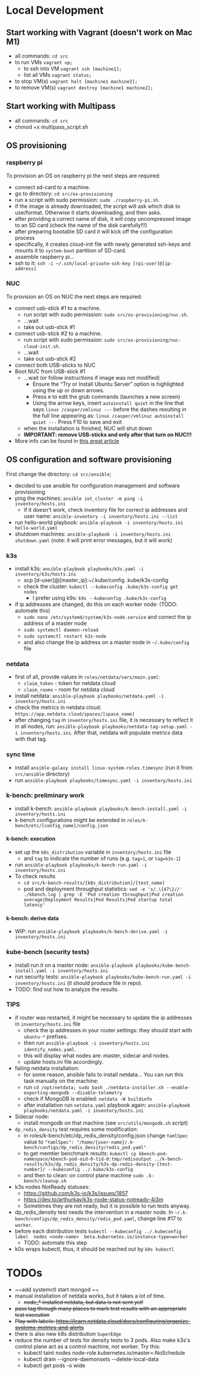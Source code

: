 # Local Development
## Start working with Vagrant (doesn't work on Mac M1)
- all commands: `cd src` 
- to run VMs `vagrant up;`
  - to ssh into VM `vagrant ssh [machine1];`
  - list all VMs `vagrant status;`
- to stop VM(s) `vagrant halt [machine1 machine2];`
- to remove VM(s) `vagrant destroy [machine1 machine2];`

## Start working with Multipass
- all commands: `cd src` 
- chmod +x multipass_script.sh

## OS provisioning

### raspberry pi
To provision an OS on raspberry pi the next steps are required:
* connect sd-card to a machine.
* go to directory: `cd src/os-provisioning`
* run a script with sudo permission: `sudo ./raspberry-pi.sh`.
* if the image is already downloaded, the script will ask which disk to use/format. Otherwise it starts downloading, and then asks.
* after providing a correct name of disk, it will copy uncompressed image to an SD card (check the name of the disk carefully!!!)
* after preparing bootable SD card it will kick off the configuration process
* specifically, it creates cloud-init file with newly generated ssh-keys and mounts it to `system-boot` partition of SD-card.
* assemble raspberry pi...
* ssh to it: `ssh -i ~/.ssh/local-private-ssh-key [rpi-user]@[ip-address]`

### NUC 
To provision an OS on NUC the next steps are required:
* connect usb-stick #1 to a machine.
  * run script with sudo permission: `sudo src/os-provisioning/nuc.sh`.
  * ...wait
  * take out usb-stick #1
* connect usb-stick #2 to a machine.
  * run script with sudo permission: `sudo src/os-provisioning/nuc-cloud-init.sh`.
  * ...wait
  * take out usb-stick #2
* connect both USB-sticks to NUC
* Boot NUC from USB-stick #1
  * ...wait (or follow instructions if image was not modified)
    * Ensure the “Try or Install Ubuntu Server” option is highlighted using the up or down arrows.
    * Press e to edit the grub commands (launches a new screen)
    * Using the arrow keys, insert `autoinstall quiet` in the line that says `linux /casper/vmlinuz ---` before the dashes resulting in the full line appearing as: `linux /casper/vmlinuz autoinstall quiet ---`
Press F10 to save and exit
  * when the installation is finished, NUC will shut down
  * **IMPORTANT: remove USB-sticks and only after that turn on NUC!!!**
* More info can be found in [this great article](https://www.jimangel.io/posts/automate-ubuntu-22-04-lts-bare-metal/#check-ansible-connections)

## OS configuration and software provisioning
First change the directory: `cd src/ansible`;
* decided to use ansible for configuration management and software provisioning
* ping the machines: `ansible iot_cluster -m ping -i inventory/hosts.ini`
  * if it doesn't work, check inventory file for correct ip addresses and user name: `ansible-inventory -i inventory/hosts.ini --list`
* run hello-world playbook: `ansible-playbook -i inventory/hosts.ini hello-world.yaml`
* shutdown machines: `ansible-playbook -i inventory/hosts.ini shutdown.yaml` (note: it will print error messages, but it will work)

### k3s
* install k3s: `ansible-playbook playbooks/k3s.yaml -i inventory/k3s/hosts.ini`
  * scp [d-user]@[master_ip]:~/.kube/config .kube/k3s-config
  * check the cluster: `kubectl --kubeconfig .kube/k3s-config get nodes`
    * I prefer using k9s: `k9s --kubeconfig .kube/k3s-config`
* if ip addresses are changed, do this on each worker node: (TODO: automate this)
  * `sudo nano /etc/systemd/system/k3s-node.service` and correct the ip address of a master node
  * `sudo systemctl daemon-reload`
  * `sudo systemctl restart k3s-node`
  * and also change the ip address on a master node in `~/.kube/config` file
### netdata
* first of all, provide values in `roles/netdata/vars/main.yaml`:
  * `claim_token` - token for netdata cloud
  * `claim_rooms` - room for netdata cloud
* install netdata: `ansible-playbook playbooks/netdata.yaml -i inventory/hosts.ini`
* check the metrics in netdata cloud: `https://app.netdata.cloud/spaces/[space_name]`
* after changing `tag` in `inventory/hosts.ini` file, it is necessary to reflect it in all nodes, run: `ansible-playbook playbooks/netdata-tag-setup.yaml -i inventory/hosts.ini`. After that, netdata will populate metrics data with that tag.

### sync time
* install `ansible-galaxy install linux-system-roles.timesync` (run it from `src/ansible` directory)
* run `ansible-playbook playbooks/timesync.yaml -i inventory/hosts.ini`

### k-bench: preliminary work
* install k-bench: `ansible-playbook playbooks/k-bench-install.yaml -i inventory/hosts.ini`
* k-bench configurations might be extended in `roles/k-bench/etc/[config_name]/config.json`

#### k-bench: execution
* set up the `k8s_distribution` variable in `inventory/hosts.ini` file
  * and `tag` to indicate the number of runs (e.g. `tag=1`, or `tag=k3s-1`)
* run `ansible-playbook playbooks/k-bench-run.yaml -i inventory/hosts.ini`
* To check results 
  * `cd src/k-bench-results/[k8s_distribution]/[test_name]`
  * pod and deployment throughput statistics: `sed -e 's/.\{47\}//' ./kbench.log | grep -E 'Pod creation throughput|Pod creation average|Deployment Results|Pod Results|Pod startup total latency'`

#### k-bench: derive data
* WIP: run `ansible-playbook playbooks/k-bench-derive.yaml -i inventory/hosts.ini`

### kube-bench (security tests)
* install run it on a master node: `ansible-playbook playbooks/kube-bench-install.yaml -i inventory/hosts.ini`
* run security tests: `ansible-playbook playbooks/kube-bench-run.yaml -i inventory/hosts.ini` (it should produce file in repo).
* TODO: find out how to analyze the results.


### TIPS
* if router was restarted, it might be necessary to update the ip addresses in `inventory/hosts.ini` file
  * check the ip addresses in your router settings: they should start with `ubuntu-*` prefixes.
  * then run `ansible-playbook -i inventory/hosts.ini identify_nodes.yaml`.
  * this will display what nodes are: master, sidecar and nodes.
  * update hosts.ini file accordingly.
* failing netdata installation: 
  * for some reason, ansible fails to install netdata... You can run this task manually on the machine:
  * run `cd /opt/netdata; sudo bash ./netdata-installer.sh --enable-exporting-mongodb --disable-telemetry`
  * check if MongoDB is enabled: `netdata -W buildinfo`
  * after installation run `netdata.yaml` playbook again: `ansible-playbook playbooks/netdata.yaml -i inventory/hosts.ini`
* Sidecar node:
  * install mongodb on that machine (see `src/utils/mongodb.sh` script)
* `dp_redis_density` test requires some modification:
  * in roles/k-bench/etc/dp_redis_density/config.json change `YamlSpec` value to `"YamlSpec": "/home/{user-name}/.k-bench/configs/dp_redis_density/redis_pod.yaml"`
  * to get memtier benchmark results: `kubectl cp kbench-pod-namespace/kbench-pod-oid-0-tid-0:tmp/redisoutput ../k-bench-results/k3s/dp_redis_density/k3s-dp-redis-density-[test-number]/ --kubeconfig ../.kube/k3s-config`
  * and then to clean: on control plane machine `sudo .k-bench/cleanup.sh`
* k3s nodes NotReady statuses:
  * https://github.com/k3s-io/k3s/issues/1857
  * https://dev.to/arthurkay/k3s-node-status-notready-4j3m
  * Sometimes they are not ready, but it is possible to run tests anyway.
* dp_redis_density test needs the intervention in a master node. In `~/.k-bench/configs/dp_redis_density/redis_pod.yaml`, change line #17 to `worker`.
* before each distribution tests `kubectl --kubeconfig ../.kubeconfig label  nodes <node-name>  beta.kubernetes.io/instance-type=worker`
  * TODO: automate this step
* k0s wraps kubectl, thus, it should be reached out by `k0s kubectl`

# TODOs
* ~~add systemctl start mongod ~~
* manual installation of netdata works, but it takes a lot of time. 
  * ~~node_* installed netdata, but data is not sent yet!~~
* ~~pass tag through many places to mark test results with an appropriate test execution~~
* ~~Play with labels: https://learn.netdata.cloud/docs/configuring/organize-systems-metrics-and-alerts~~
* there is also new k8s distribution `SuperEdge`
* reduce the number of tests for density tests to 3 pods. Also make k3s's control plane act as a control machine, not worker. Try this:
  * kubectl taint nodes <control-plane-node-name> node-role.kubernetes.io/master=:NoSchedule
  * kubectl drain <control-plane-node-name> --ignore-daemonsets --delete-local-data
  * kubectl get pods -o wide